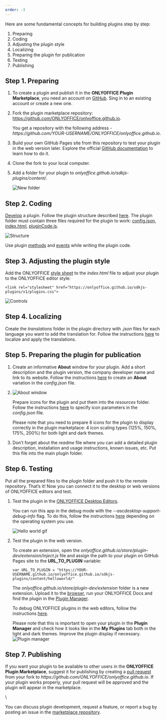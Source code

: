 ```yaml
---
order: -3
---
```



Here are some fundamental concepts for building plugins step by step:

1. Preparing
2. Coding
3. Adjusting the plugin style
4. Localizing
5. Preparing the plugin for publication
6. Testing
7. Publishing

## Step 1. Preparing

1. To create a plugin and publish it in the **ONLYOFFICE Plugin Marketplace**, you need an account on [GitHub](https://github.com/). Sing in to an existing account or create a new one.

2. Fork the plugin marketplace repository: <https://github.com/ONLYOFFICE/onlyoffice.github.io>.

   You get a repository with the following address - *https\://github.com/YOUR-USERNAME/ONLYOFFICE/onlyoffice.github.io*.

3. Build your own GitHub Pages site from this repository to test your plugin in the web version later. Explore the official [GitHub documentation](https://docs.github.com/en/pages/quickstart) to learn how to do it.

4. Clone the fork to your local computer.

5. Add a folder for your plugin to *onlyoffice.github.io/sdkjs-plugins/content/*.

   ![New folder](/assets/images/plugins/new-folder.png)

## Step 2. Coding

[Develop](../../Plugins/Developing%20plugins/index.md) a plugin. Follow the plugin structure described [here](/plugin/structure). The plugin folder must contain three files required for the plugin to work: [config.json](../../Usage%20API/Config/index.md), [index.html](../../Usage%20API/index.html/index.md), [pluginCode.js](../../Usage%20API/Common%20API/index.mdx).

![Structure](/assets/images/plugins/plugins-structure.png)

Use plugin [methods](/plugin/plugin) and [events](/plugin/events) while writing the plugin code.

## Step 3. Adjusting the plugin style

Add the ONLYOFFICE [style sheet](/plugin/styles) to the *index.html* file to adjust your plugin to the ONLYOFFICE editor style:

```
<link rel="stylesheet" href="https://onlyoffice.github.io/sdkjs-plugins/v1/plugins.css">
```

![Controls](/assets/images/plugins/controls.png)

## Step 4. Localizing

Create the *translations* folder in the plugin directory with *.json* files for each language you want to add the translation for. Follow the instructions [here](/plugin/localization) to localize and apply the translations.

## Step 5. Preparing the plugin for publication

1. Create an informative **About** window for your plugin. Add a short description and the plugin version, the company developer name and link to its website. Follow the instructions [here](/plugin/variations) to create an **About** variation in the *config.json* file.

2. ![About window](/assets/images/plugins/about-variation.png)

   Prepare icons for the plugin and put them into the *resources* folder. Follow the instructions [here](/plugin/icons) to specify icon parameters in the *config.json* file.

   Please note that you need to prepare 8 icons for the plugin to display correctly in the plugin marketplace: 4 icon scaling types (125%, 150%, 175%, 200%) for both light and dark themes.

3. Don’t forget about the *readme* file where you can add a detailed plugin description, installation and usage instructions, known issues, etc. Put this file into the main plugin folder.

## Step 6. Testing

Put all the prepared files to the plugin folder and push it to the remote repository. That’s it! Now you can connect it to the desktop or web versions of ONLYOFFICE editors and test.

1. Test the plugin in the [ONLYOFFICE Desktop Editors](/plugin/installation/desktop).

   You can run this app in the debug mode with the *--ascdesktop-support-debug-info* flag. To do this, follow the instructions [here](/desktop/debugging) depending on the operating system you use.

   ![Hello world gif](/assets/images/plugins/hello-world.gif)

2. Test the plugin in the web version.

   To create an extension, open the *onlyoffice.github.io/store/plugin-dev/extension/inject.js* file and assign the path to your plugin on GitHub Pages site to the **URL\_TO\_PLUGIN** variable:

   ```
   var URL_TO_PLUGIN = "https://YOUR-USERNAME.github.io/onlyoffice.github.io/sdkjs-plugins/content/helloworld/"
   ```

   The *onlyoffice.github.io/store/plugin-dev/extension* folder is a new extension. Upload it to the [browser](/plugin/installation/cloud#upload-extensions), run your ONLYOFFICE Docs and find the plugin in the [Plugin Manager](/plugin/installation/onpremises#plugin-manager).

   To debug ONLYOFFICE plugins in the web editors, follow the instructions [here](/plugin/developing#web).

   Please note that this is important to open your plugin in the **Plugin Manager** and check how it looks like in the **My Plugins** tab both in the light and dark themes. Improve the plugin display if necessary. ![Plugin manager](/assets/images/plugins/plugin-manager.png)

## Step 7. Publishing

If you want your plugin to be available to other users in the **ONLYOFFICE Plugin Marketplace**, suggest it for publishing by creating a [pull request](https://github.com/ONLYOFFICE/onlyoffice.github.io/pulls) from your fork to *https\://github.com/ONLYOFFICE/onlyoffice.github.io*. If your plugin works properly, your pull request will be approved and the plugin will appear in the marketplace.

\


You can discuss plugin development, request a feature, or report a bug by posting an issue in the [marketplace repository](https://github.com/ONLYOFFICE/onlyoffice.github.io/issues).
